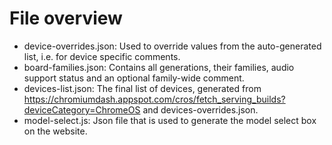 # File overview

* device-overrides.json: Used to override values from the auto-generated list, i.e. for device specific comments.
* board-families.json: Contains all generations, their families, audio support status and an optional family-wide
  comment.
* devices-list.json: The final list of devices, generated
  from https://chromiumdash.appspot.com/cros/fetch_serving_builds?deviceCategory=ChromeOS and devices-overrides.json.
* model-select.js: Json file that is used to generate the model select box on the website.